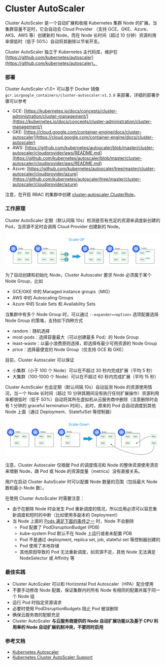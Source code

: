# Cluster AutoScaler

Cluster AutoScaler 是一个自动扩展和收缩 Kubernetes 集群 Node 的扩展。当集群容量不足时，它会自动去 Cloud Provider （支持 GCE、GKE、Azure、AKS、AWS 等）创建新的 Node，而在 Node 长时间（超过 10 分钟）资源利用率很低时（低于 50%）自动将其删除以节省开支。

Cluster AutoScaler 独立于 Kubernetes 主代码库，维护在 [https://github.com/kubernetes/autoscaler](https://github.com/kubernetes/autoscaler)。

### 部署

Cluster AutoScaler v1.0+ 可以基于 Docker 镜像 `gcr.io/google_containers/cluster-autoscaler:v1.3.0` 来部署，详细的部署步骤可以参考

* GCE: [https://kubernetes.io/docs/concepts/cluster-administration/cluster-management/](https://kubernetes.io/docs/concepts/cluster-administration/cluster-management/)
* GKE: [https://cloud.google.com/container-engine/docs/cluster-autoscaler](https://cloud.google.com/container-engine/docs/cluster-autoscaler)
* AWS: [https://github.com/kubernetes/autoscaler/blob/master/cluster-autoscaler/cloudprovider/aws/README.md](https://github.com/kubernetes/autoscaler/blob/master/cluster-autoscaler/cloudprovider/aws/README.md)
* Azure: [https://github.com/kubernetes/autoscaler/tree/master/cluster-autoscaler/cloudprovider/azure](https://github.com/kubernetes/autoscaler/tree/master/cluster-autoscaler/cloudprovider/azure)

注意，在开启 RBAC 的集群中创建 [cluster-autoscaler ClusterRole](https://github.com/kubernetes/kubernetes/blob/master/cluster/addons/rbac/cluster-autoscaler/cluster-autoscaler-rbac.yaml)。

### 工作原理

Cluster AutoScaler 定期（默认间隔 10s）检测是否有充足的资源来调度新创建的 Pod，当资源不足时会调用 Cloud Provider 创建新的 Node。

![](../.gitbook/assets/image%20%28134%29.png)

为了自动创建和初始化 Node，Cluster Autoscaler 要求 Node 必须属于某个 Node Group，比如

* GCE/GKE 中的 Managed instance groups（MIG）
* AWS 中的 Autoscaling Groups
* Azure 中的 Scale Sets 和 Availability Sets

当集群中有多个 Node Group 时，可以通过 `--expander=<option>` 选项配置选择 Node Group 的策咯，支持如下四种方式

* random：随机选择
* most-pods：选择容量最大（可以创建最多 Pod）的 Node Group
* least-waste：以最小浪费原则选择，即选择有最少可用资源的 Node Group
* price：选择最便宜的 Node Group（仅支持 GCE 和 GKE）

目前，Cluster Autoscaler 可以保证

* 小集群（小于 100 个 Node）可以在不超过 30 秒内完成扩展（平均 5 秒）
* 大集群（100-1000 个 Node）可以在不超过 60 秒内完成扩展（平均 15 秒）

Cluster AutoScaler 也会定期（默认间隔 10s）自动监测 Node 的资源使用情况，当一个 Node 长时间（超过 10 分钟其期间没有执行任何扩展操作）资源利用率都很低时（低于 50%）自动将其所在虚拟机从云服务商中删除（注意删除时会有 1 分钟的 graceful termination 时间）。此时，原来的 Pod 会自动调度到其他 Node 上面（通过 Deployment、StatefulSet 等控制器）

![](../.gitbook/assets/image%20%2876%29.png)

注意，Cluster Autoscaler 仅根据 Pod 的调度情况和 Node 的整体资源使用清空来增删 Node，跟 Pod 或 Node 的资源度量（metrics）没有直接关系。

用户在启动 Cluster AutoScaler 时可以配置 Node 数量的范围（包括最大 Node 数和最小 Node 数）。

在使用 Cluster AutoScaler 时需要注意：

* 由于在删除 Node 时会发生 Pod 重新调度的情况，所以应用必须可以容忍重新调度和短时的中断（比如使用多副本的 Deployment）
* 当 Node 上面的 [Pods 满足下面的条件之一](https://github.com/kubernetes/autoscaler/blob/master/cluster-autoscaler/FAQ.md#what-types-of-pods-can-prevent-ca-from-removing-a-node) 时，Node 不会删除
  * Pod 配置了 PodDisruptionBudget \(PDB\)
  * kube-system Pod 默认不在 Node 上运行或者未配置 PDB
  * Pod 不是通过 deployment, replica set, job, stateful set 等控制器创建的
  * Pod 使用了本地存储
  * 其他原因导致的 Pod 无法重新调度，如资源不足，其他 Node 无法满足 NodeSelector 或 Affinity 等

### 最佳实践

* Cluster AutoScaler 可以和 Horizontal Pod Autoscaler（HPA）配合使用
* 不要手动修改 Node 配置，保证集群内的所有 Node 有相同的配置并属于同一个 Node 组
* 运行 Pod 时指定资源请求
* 必要时使用 PodDisruptionBudgets 阻止 Pod 被误删除
* 确保云服务商的配额充足
* Cluster AutoScaler **与云服务商提供的 Node 自动扩展功能以及基于 CPU 利用率的 Node 自动扩展机制冲突，不要同时启用**

### 参考文档

* [Kubernetes Autoscaler](https://github.com/kubernetes/autoscaler)
* [Kubernetes Cluster AutoScaler Support](http://blog.spotinst.com/2017/06/14/k8-autoscaler-support/)

